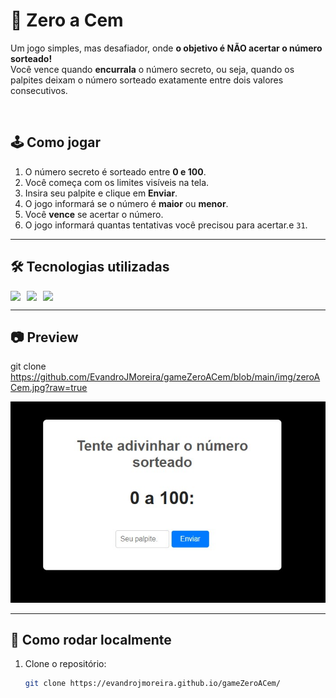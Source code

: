 # 🎯 Zero a Cem

Um jogo simples, mas desafiador, onde **o objetivo é NÃO acertar o número sorteado!**  
Você vence quando **encurrala** o número secreto, ou seja, quando os palpites deixam o número sorteado exatamente entre dois valores consecutivos.

<br>

## 🕹️ Como jogar

1. O número secreto é sorteado entre **0 e 100**.
2. Você começa com os limites visíveis na tela.
3. Insira seu palpite e clique em **Enviar**.
4. O jogo informará se o número é **maior** ou **menor**.
5. Você **vence** se acertar o número.
6. O jogo informará quantas tentativas você precisou para acertar.e `31`.

---

## 🛠️ Tecnologias utilizadas

<div style="display: flex; gap: 10px; align-items: center;">
  <img src="https://img.shields.io/badge/HTML5-E34F26?style=for-the-badge&logo=html5&logoColor=white"/>
  <img src="https://img.shields.io/badge/CSS3-1572B6?style=for-the-badge&logo=css3&logoColor=white"/>
  <img src="https://img.shields.io/badge/JavaScript-F7DF1E?style=for-the-badge&logo=javascript&logoColor=black"/>
</div>

---

## 📷 Preview

git clone https://github.com/EvandroJMoreira/gameZeroACem/blob/main/img/zeroACem.jpg?raw=true

![Preview do Jogo](img/zeroACem.jpg)

---

## 🚀 Como rodar localmente

1. Clone o repositório:
   ```bash
   git clone https://evandrojmoreira.github.io/gameZeroACem/

